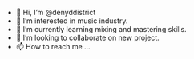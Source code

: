 - 👋 Hi, I’m @denyddistrict
- 👀 I’m interested in music industry.
- 🌱 I’m currently learning mixing and mastering skills.
- 💞️ I’m looking to collaborate on new project.
- 📫 How to reach me ...

<!---
denyddistrict/denyddistrict is a ✨ special ✨ repository because its `README.md` (this file) appears on your GitHub profile.
You can click the Preview link to take a look at your changes.
--->
